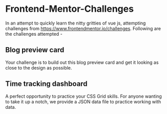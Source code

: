 # Frontend-Mentor-Challenges

In an attempt to quickly learn the nitty gritties of vue js, attempting challenges from https://www.frontendmentor.io/challenges. 
Following are the challenges attempted -

## Blog preview card

Your challenge is to build out this blog preview card and get it looking as close to the design as possible.

## Time tracking dashboard

A perfect opportunity to practice your CSS Grid skills. For anyone wanting to take it up a notch, we provide a JSON data file to practice working with data.
